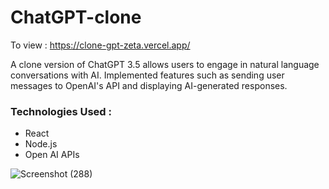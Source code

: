 # ChatGPT-clone

To view : https://clone-gpt-zeta.vercel.app/

A clone version of ChatGPT 3.5 allows users to engage in natural language conversations with AI. Implemented features such as sending user messages to OpenAI's API and displaying AI-generated responses.

### Technologies Used :
- React
- Node.js
- Open AI APIs

![Screenshot (288)](https://github.com/rehan-hansaja/CloneGPT/assets/138307240/846f7101-1cfa-485d-9b08-6110b37b5133)
